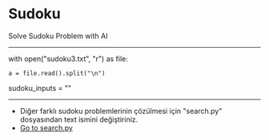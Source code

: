 # Sudoku
Solve Sudoku Problem with AI

********************************

with open("sudoku3.txt", "r") as file:

    a = file.read().split("\n")
    
sudoku_inputs = ""

*******************************

* Diğer farklı sudoku problemlerinin çözülmesi için "search.py" dosyasından text ismini değiştiriniz.
* [Go to search.py](https://github.com/firtanaelif/Sudoku/blob/master/search.py)


